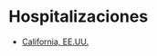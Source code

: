 # Hospitalizaciones


* [California, EE.UU.](https://data.chhs.ca.gov/dataset/california-covid-19-hospital-data-and-case-statistics/resource/6cd8d424-dfaa-4bdd-9410-a3d656e1176e)
